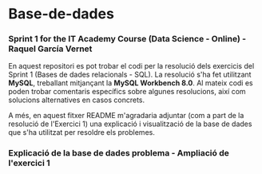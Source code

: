 # Base-de-dades
### Sprint 1 for the IT Academy Course (Data Science - Online) - Raquel García Vernet

En aquest repositori es pot trobar el codi per la resolució dels exercicis del Sprint 1 (Bases de dades relacionals - SQL). La resolució s'ha fet utilitzant **MySQL**, treballant mitjançant la **MySQL Workbench 8.0**. Al mateix codi es poden trobar comentaris específics sobre algunes resolucions, així com solucions alternatives en casos concrets. 

A més, en aquest fitxer README m'agradaria adjuntar (com a part de la resolució de l'Exercici 1) una explicació i visualització de la base de dades que s'ha utilitzat per resoldre els problemes. 

### Explicació de la base de dades problema - Ampliació de l'exercici 1



